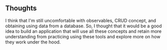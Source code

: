 ## Thoughts
I think that I'm still uncomfortable with observables, CRUD concept, and obtaining using data from a database.
So, I thought that it would be a good idea to build an application that will use all these concepts and retain more understanding from practicing using these tools and explore more on how they work under the hood.
